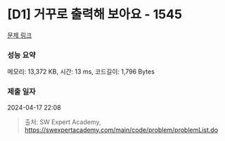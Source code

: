 # [D1] 거꾸로 출력해 보아요 - 1545 

[문제 링크](https://swexpertacademy.com/main/code/problem/problemDetail.do?contestProbId=AV2gbY0qAAQBBAS0) 

### 성능 요약

메모리: 13,372 KB, 시간: 13 ms, 코드길이: 1,796 Bytes

### 제출 일자

2024-04-17 22:08



> 출처: SW Expert Academy, https://swexpertacademy.com/main/code/problem/problemList.do